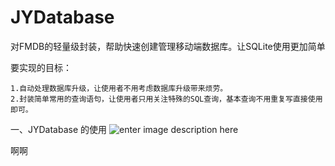 # JYDatabase
对FMDB的轻量级封装，帮助快速创建管理移动端数据库。让SQLite使用更加简单

要实现的目标：

	1.自动处理数据库升级，让使用者不用考虑数据库升级带来烦劳。
	2.封装简单常用的查询语句，让使用者只用关注特殊的SQL查询，基本查询不用重复写直接使用即可。

一、JYDatabase 的使用
![enter image description here](http://imgdata.hoop8.com/1605/2283412352730.jpg)

啊啊
	